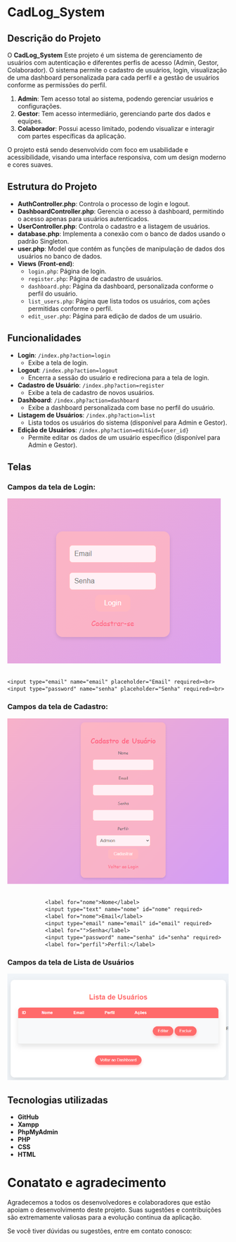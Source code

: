# CadLog_System

## Descrição do Projeto

O **CadLog_System** Este projeto é um sistema de gerenciamento de usuários com autenticação e diferentes perfis de acesso (Admin, Gestor, Colaborador). O sistema permite o cadastro de usuários, login, visualização de uma dashboard personalizada para cada perfil e a gestão de usuários conforme as permissões do perfil.

1. **Admin**: Tem acesso total ao sistema, podendo gerenciar usuários e configurações.
2. **Gestor**: Tem acesso intermediário, gerenciando parte dos dados e equipes.
3. **Colaborador**: Possui acesso limitado, podendo visualizar e interagir com partes específicas da aplicação.

O projeto está sendo desenvolvido com foco em usabilidade e acessibilidade, visando uma interface responsiva, com um design moderno e cores suaves.

## Estrutura do Projeto

- **AuthController.php**: Controla o processo de login e logout.
- **DashboardController.php**: Gerencia o acesso à dashboard, permitindo o acesso apenas para usuários autenticados.
- **UserController.php**: Controla o cadastro e a listagem de usuários.
- **database.php**: Implementa a conexão com o banco de dados usando o padrão Singleton.
- **user.php**: Model que contém as funções de manipulação de dados dos usuários no banco de dados.
- **Views (Front-end)**:
  - `login.php`: Página de login.
  - `register.php`: Página de cadastro de usuários.
  - `dashboard.php`: Página da dashboard, personalizada conforme o perfil do usuário.
  - `list_users.php`: Página que lista todos os usuários, com ações permitidas conforme o perfil.
  - `edit_user.php`: Página para edição de dados de um usuário.

## Funcionalidades

- **Login**: `/index.php?action=login`
  - Exibe a tela de login.
- **Logout**: `/index.php?action=logout`
  - Encerra a sessão do usuário e redireciona para a tela de login.
- **Cadastro de Usuário**: `/index.php?action=register`
  - Exibe a tela de cadastro de novos usuários.
- **Dashboard**: `/index.php?action=dashboard`
  - Exibe a dashboard personalizada com base no perfil do usuário.
- **Listagem de Usuários**: `/index.php?action=list`
  - Lista todos os usuários do sistema (disponível para Admin e Gestor).
- **Edição de Usuários**: `/index.php?action=edit&id={user_id}`
  - Permite editar os dados de um usuário específico (disponível para Admin e Gestor).

## Telas


### Campos da tela de Login:
![imagem2](img/login.png)  

```

<input type="email" name="email" placeholder="Email" required><br>
<input type="password" name="senha" placeholder="Senha" required><br>

```

### Campos da tela de Cadastro:
![imagem2](img/cadastro.png)

```

            <label for="nome">Nome</label>
            <input type="text" name="nome" id="nome" required>
            <label for="nome">Email</label>
            <input type="email" name="email" id="email" required>
            <label for="">Senha</label>
            <input type="password" name="senha" id="senha" required>
            <label for="perfil">Perfil:</label>  

```

### Campos da tela de Lista de Usuários
![imagem3](img/lista%20de%20usuarios.png)


## Tecnologias utilizadas

- **GitHub**
- **Xampp**
- **PhpMyAdmin**
- **PHP**
- **CSS**
- **HTML**

# Conatato e agradecimento

Agradecemos a todos os desenvolvedores e colaboradores que estão apoiam o desenvolvimento deste projeto. Suas sugestões e contribuições são extremamente valiosas para a evolução contínua da aplicação.

Se você tiver dúvidas ou sugestões, entre em contato conosco:


 